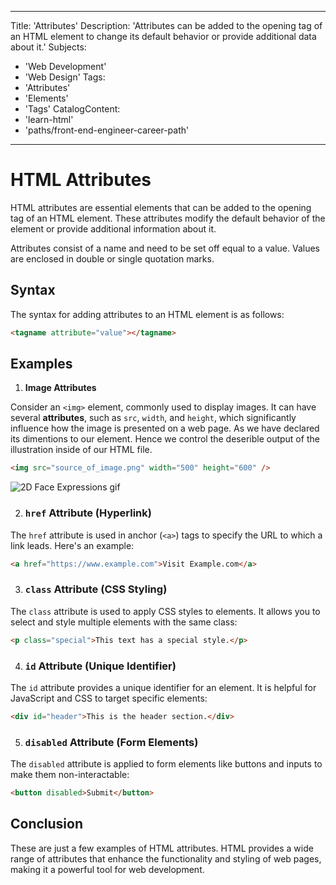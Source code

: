 ﻿
---
Title: 'Attributes'
Description: 'Attributes can be added to the opening tag of an HTML element to change its default behavior or provide additional data about it.'
Subjects:
  - 'Web Development'
  - 'Web Design'
Tags:
  - 'Attributes'
  - 'Elements'
  - 'Tags'
CatalogContent:
  - 'learn-html'
  - 'paths/front-end-engineer-career-path'
---


# HTML Attributes 
HTML attributes are essential elements that can be added to the opening tag of an HTML element. These attributes modify the default behavior of the element or provide additional information about it. 

Attributes consist of a name and need to be set off equal to a value. Values are enclosed in double or single quotation marks. 
## Syntax 
The syntax for adding attributes to an HTML element is as follows: 
 ```html 
 <tagname attribute="value"></tagname> 
 ```
 
## Examples 

 1. **Image Attributes**

Consider an `<img>` element, commonly used to display images. It can have several **attributes**, such as `src`, `width`, and `height`, which significantly influence how the image is presented on a web page. As we have declared its dimentions to our element. Hence we control the deserible output of the illustration inside of our HTML file.
```html
<img src="source_of_image.png" width="500" height="600" />
```
![2D Face Expressions gif](https://media.freewebstock.com/2d-face-expressions-gif.gif)


 

 2. ### `href` Attribute (Hyperlink)

The `href` attribute is used in anchor (`<a>`) tags to specify the URL to which a link leads. Here's an example:
```html
<a href="https://www.example.com">Visit Example.com</a>
```
3. ###  `class` Attribute (CSS Styling)

The `class` attribute is used to apply CSS styles to elements. It allows you to select and style multiple elements with the same class:
```html
<p class="special">This text has a special style.</p>
```
4. ###  `id` Attribute (Unique Identifier)

The `id` attribute provides a unique identifier for an element. It is helpful for JavaScript and CSS to target specific elements:
```html
<div id="header">This is the header section.</div>
```
5. ###  `disabled` Attribute (Form Elements)

The `disabled` attribute is applied to form elements like buttons and inputs to make them non-interactable:
```html
<button disabled>Submit</button>
```
## Conclusion
These are just a few examples of HTML attributes. HTML provides a wide range of attributes that enhance the functionality and styling of web pages, making it a powerful tool for web development.
